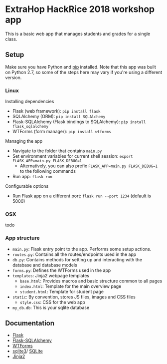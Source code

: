 # ExtraHop HackRice 2018 workshop app

This is a basic web app that manages students and grades for a single class.

## Setup
Make sure you have Python and [pip](https://pip.pypa.io/en/stable/installing/) installed. Note that this app was built on Python 2.7, so some of the steps here may vary if you're using a different version.

### Linux
Installing dependencies
- Flask (web framework): `pip install flask`
- SQLAlchemy (ORM): `pip install SQLAlchemy`
- Flask-SQLAlchemy (Flask bindings to SQLAlchemy): `pip install flask_sqlalchemy`
- WTForms (form manager): `pip install wtforms` 

Managing the app
- Navigate to the folder that contains `main.py`
- Set environment variables for current shell session: `export FLASK_APP=main.py FLASK_DEBUG=1`
  - Alternatively, you can also prefix `FLASK_APP=main.py FLASK_DEBUG=1` to the following commands
- Run app: `flask run`

Configurable options
- Run Flask app on a different port: `flask run --port 1234` (default is 5000)

### OSX
todo

### App structure
- `main.py`: Flask entry point to the app. Performs some setup actions.
- `routes.py`: Contains all the routes/endpoints used in the app
- `db.py`: Contains methods for setting up and interacting with the database and database models
- `forms.py`: Defines the WTForms used in the app
- `templates`: Jinja2 webpage templates
  -  `base.html`: Provides macros and basic structure common to all pages
  -  `index.html`: Template for the main overview page
  -  `student.html`: Template for student page
- `static`: By convention, stores JS files, images and CSS files
  - `style.css`: CSS for the web app 
- `my_db.db`: This is your sqlite database

## Documentation
- [Flask](http://flask.pocoo.org/docs/1.0/)
- [Flask-SQLAlchemy](http://flask-sqlalchemy.pocoo.org/2.3/)
- [WTForms](https://wtforms.readthedocs.io/en/stable/)
- [sqlite3](https://docs.python.org/2.7/library/sqlite3.html)/ [SQLite](https://www.sqlite.org/docs.html) 
- [Jinja2](http://jinja.pocoo.org/docs/2.10/)
